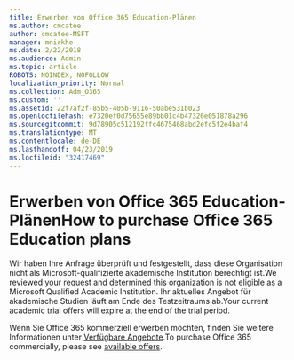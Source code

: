 ```yaml
---
title: Erwerben von Office 365 Education-Plänen
ms.author: cmcatee
author: cmcatee-MSFT
manager: mnirkhe
ms.date: 2/22/2018
ms.audience: Admin
ms.topic: article
ROBOTS: NOINDEX, NOFOLLOW
localization_priority: Normal
ms.collection: Adm_O365
ms.custom: ''
ms.assetid: 22f7af2f-85b5-405b-9116-50abe531b023
ms.openlocfilehash: e7320ef0d75655e89bb01c4b47326e051878a296
ms.sourcegitcommit: 9d78905c512192ffc4675468abd2efc5f2e4baf4
ms.translationtype: MT
ms.contentlocale: de-DE
ms.lasthandoff: 04/23/2019
ms.locfileid: "32417469"
---
```

# <a name="how-to-purchase-office-365-education-plans"></a><span data-ttu-id="603c1-102">Erwerben von Office 365 Education-Plänen</span><span class="sxs-lookup"><span data-stu-id="603c1-102">How to purchase Office 365 Education plans</span></span>

<span data-ttu-id="603c1-103">Wir haben Ihre Anfrage überprüft und festgestellt, dass diese Organisation nicht als Microsoft-qualifizierte akademische Institution berechtigt ist.</span><span class="sxs-lookup"><span data-stu-id="603c1-103">We reviewed your request and determined this organization is not eligible as a Microsoft Qualified Academic Institution.</span></span> <span data-ttu-id="603c1-104">Ihr aktuelles Angebot für akademische Studien läuft am Ende des Testzeitraums ab.</span><span class="sxs-lookup"><span data-stu-id="603c1-104">Your current academic trial offers will expire at the end of the trial period.</span></span>
  
<span data-ttu-id="603c1-105">Wenn Sie Office 365 kommerziell erwerben möchten, finden Sie weitere Informationen unter [Verfügbare Angebote](https://go.microsoft.com/fwlink/p/?linkid=868433).</span><span class="sxs-lookup"><span data-stu-id="603c1-105">To purchase Office 365 commercially, please see [available offers](https://go.microsoft.com/fwlink/p/?linkid=868433).</span></span>
  

